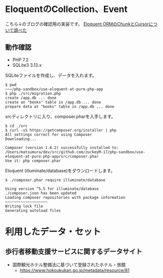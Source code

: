 # EloquentのCollection、Event

こちら↓のブログの確認用の実装です。
[Eloquent ORMのChunkとCursorについて調べた](http://blog.zuckey17.org/entry/2018/01/21/093115)

## 動作確認

- PHP 7.2
- SQLite3 3.13.x

SQLiteファイルを作成し、データを入れます。

```
$ pwd
~~~/php-sandbox/use-eloquent-at-pure-php-app
$ php ./src/migration.php
create /app.db ... done
create an "books" table in /app.db ... done
prepare data at "books" table in /app.db ... done
```

srcディレクトリに入り、composer.pharを入手します。

```
$ cd ./src
$ curl -sS https://getcomposer.org/installer | php
All settings correct for using Composer
Downloading...

Composer (version 1.6.2) successfully installed to: /Users/matsumura/dev/src/github.com/zuckeyM-17/php-sandbox/use-eloquent-at-pure-php-app/src/composer.phar
Use it: php composer.phar
```

Eloquent (illuminate/database)をダウンロードします。
```
$ ./composer.phar require illuminate/database

Using version ^5.5 for illuminate/database
./composer.json has been updated
Loading composer repositories with package information
~~~~~~~~~~~~~~~~~~~
Writing lock file
Generating autoload files
```

# 利用したデータ・セット

## 歩行者移動支援サービスに関するデータサイト

- 国際観光ホテル整備法に基づいて登録されたホテル・旅館
    - https://www.hokoukukan.go.jp/metadata/resource/81